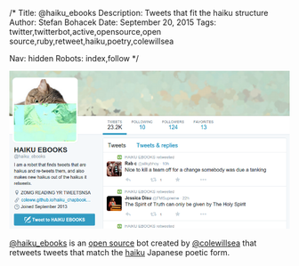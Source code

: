 /*
Title: @haiku_ebooks
Description: Tweets that fit the haiku structure
Author: Stefan Bohacek
Date: September 20, 2015
Tags: twitter,twitterbot,active,opensource,open source,ruby,retweet,haiku,poetry,colewillsea

Nav: hidden
Robots: index,follow
*/

[![](/content/bots/twitterbots/images/haiku_ebooks.png)](https://twitter.com/haiku_ebooks)

[@haiku_ebooks](https://twitter.com/haiku_ebooks) is an [open source](https://github.com/coleww/haiku_ebooks) bot created by [@colewillsea](https://twitter.com/colewillsea) that retweets tweets that match the [haiku](https://en.wikipedia.org/wiki/Haiku) Japanese poetic form.